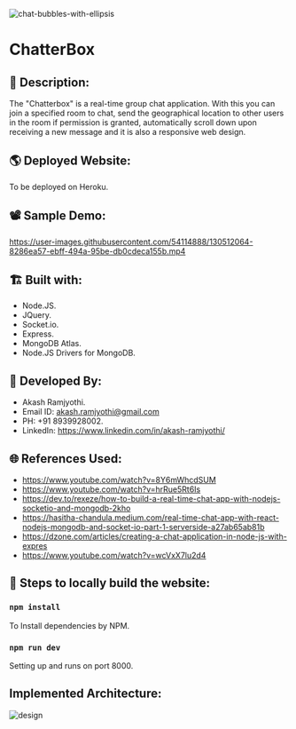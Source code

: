 ![chat-bubbles-with-ellipsis](https://user-images.githubusercontent.com/54114888/117592353-d5121280-b155-11eb-9abb-6de20f7e9a0c.png)
# ChatterBox

## 📑 Description:
The "Chatterbox" is a real-time group chat application. With this you can join a specified room to chat, send the geographical location to other users in the room if permission is granted, automatically scroll down upon receiving a new message and it is also a responsive web design.

## 🌎 Deployed Website:
To be deployed on Heroku.

## 📽 Sample Demo:
https://user-images.githubusercontent.com/54114888/130512064-8286ea57-ebff-494a-95be-db0cdeca155b.mp4

## 🏗 Built with:
- Node.JS.
- JQuery.
- Socket.io.
- Express.
- MongoDB Atlas.
- Node.JS Drivers for MongoDB.

## 👦 Developed By:
- Akash Ramjyothi.
- Email ID: akash.ramjyothi@gmail.com
- PH: +91 8939928002.
- LinkedIn: https://www.linkedin.com/in/akash-ramjyothi/

## 🌐 References Used:
- https://www.youtube.com/watch?v=8Y6mWhcdSUM
- https://www.youtube.com/watch?v=hrRue5Rt6Is
- https://dev.to/rexeze/how-to-build-a-real-time-chat-app-with-nodejs-socketio-and-mongodb-2kho
- https://hasitha-chandula.medium.com/real-time-chat-app-with-react-nodejs-mongodb-and-socket-io-part-1-serverside-a27ab65ab81b
- https://dzone.com/articles/creating-a-chat-application-in-node-js-with-expres
- https://www.youtube.com/watch?v=wcVxX7lu2d4

## 🧪 Steps to locally build the website:

### `npm install`
To Install dependencies by NPM.

### `npm run dev`
Setting up and runs on port 8000.

## Implemented Architecture:
![design](https://user-images.githubusercontent.com/54114888/117592867-d80e0280-b157-11eb-8f69-1dcee0560910.png)



